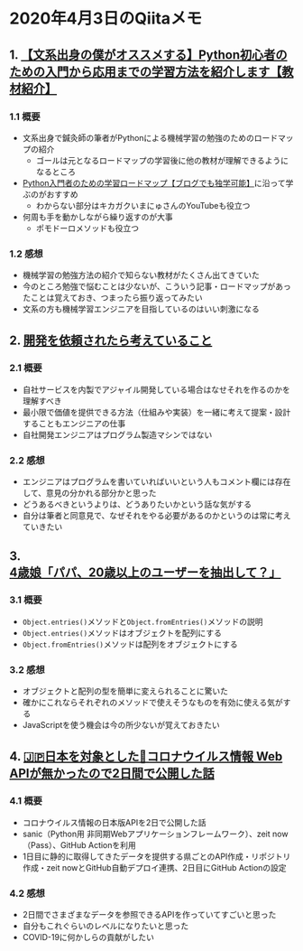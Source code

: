 # 2020年4月3日のQiitaメモ

## 1. [【文系出身の僕がオススメする】Python初心者のための入門から応用までの学習方法を紹介します【教材紹介】](https://qiita.com/kazuki310_/items/09f01356a1c35df07159)

### 1.1 概要

- 文系出身で鍼灸師の筆者がPythonによる機械学習の勉強のためのロードマップの紹介
  - ゴールは元となるロードマップの学習後に他の教材が理解できるようになるところ
- [Python入門者のための学習ロードマップ【ブログでも独学可能】](https://obgynai.com/python-roadmap/)に沿って学ぶのがおすすめ
  - わからない部分はキカガクいまにゅさんのYouTubeも役立つ
- 何周も手を動かしながら繰り返すのが大事
  - ポモドーロメソッドも役立つ

### 1.2 感想

- 機械学習の勉強方法の紹介で知らない教材がたくさん出てきていた
- 今のところ勉強で悩むことは少ないが、こういう記事・ロードマップがあったことは覚えておき、つまったら振り返ってみたい
- 文系の方も機械学習エンジニアを目指しているのはいい刺激になる

## 2. [開発を依頼されたら考えていること](https://qiita.com/yuichi_tr/items/989fc910c841ee6fd68e)

### 2.1 概要

- 自社サービスを内製でアジャイル開発している場合はなせそれを作るのかを理解すべき
- 最小限で価値を提供できる方法（仕組みや実装）を一緒に考えて提案・設計することもエンジニアの仕事
- 自社開発エンジニアはプログラム製造マシンではない

### 2.2 感想

- エンジニアはプログラムを書いていればいいという人もコメント欄には存在して、意見の分かれる部分かと思った
- どうあるべきというよりは、どうありたいかという話な気がする
- 自分は筆者と同意見で、なぜそれをやる必要があるのかというのは常に考えていきたい

## 3. [4歳娘「パパ、20歳以上のユーザーを抽出して？」](https://qiita.com/Yametaro/items/80c819054a8dca1fdb5d)

### 3.1 概要

- `Object.entries()`メソッドと`Object.fromEntries()`メソッドの説明
- `Object.entries()`メソッドはオブジェクトを配列にする
- `Object.fromEntries()`メソッドは配列をオブジェクトにする

### 3.2 感想

- オブジェクトと配列の型を簡単に変えられることに驚いた
- 確かにこれならそれぞれのメソッドで使えそうなものを有効に使える気がする
- JavaScriptを使う機会は今の所少ないが覚えておきたい

## 4. [🇯🇵日本を対象とした🦠コロナウイルス情報 Web APIが無かったので2日間で公開した話](https://qiita.com/ryo-ma/items/20db8cd20f1086838249)

### 4.1 概要

- コロナウイルス情報の日本版APIを2日で公開した話
- sanic（Python用 非同期Webアプリケーションフレームワーク）、zeit now（Pass）、GitHub Actionを利用
- 1日目に静的に取得してきたデータを提供する県ごとのAPI作成・リポジトリ作成・zeit nowとGitHub自動デプロイ連携、2日目にGitHub Actionの設定

### 4.2 感想

- 2日間でさまざまなデータを参照できるAPIを作っていてすごいと思った
- 自分もこれぐらいのレベルになりたいと思った
- COVID-19に何かしらの貢献がしたい
